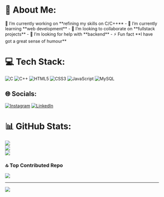 <h1>💫 About Me:</h1> 🔭 I’m currently working on **refining my skills on C/C++** - 🌱 I’m currently learning **web development** - 👯 I’m looking to collaborate on **fullstack projects** - 🤝 I’m looking for help with **backend** - ⚡ Fun fact **I have got a great sense of humour**<br>

# 💻 Tech Stack:
![C](https://img.shields.io/badge/c-%2300599C.svg?style=for-the-badge&logo=c&logoColor=white) ![C++](https://img.shields.io/badge/c++-%2300599C.svg?style=for-the-badge&logo=c%2B%2B&logoColor=white) ![HTML5](https://img.shields.io/badge/html5-%23E34F26.svg?style=for-the-badge&logo=html5&logoColor=white) ![CSS3](https://img.shields.io/badge/css3-%231572B6.svg?style=for-the-badge&logo=css3&logoColor=white) ![JavaScript](https://img.shields.io/badge/javascript-%23323330.svg?style=for-the-badge&logo=javascript&logoColor=%23F7DF1E) ![MySQL](https://img.shields.io/badge/mysql-4479A1.svg?style=for-the-badge&logo=mysql&logoColor=white)

## 🌐 Socials:
[![Instagram](https://img.shields.io/badge/Instagram-%23E4405F.svg?logo=Instagram&logoColor=white)](https://www.instagram.com/_sxchm_/) [![LinkedIn](https://img.shields.io/badge/LinkedIn-%230077B5.svg?logo=linkedin&logoColor=white)](https://www.linkedin.com/in/kumar-saksham-455424295) 

# 📊 GitHub Stats:
![](https://github-readme-stats.vercel.app/api?username=kiwinrar&theme=dark&hide_border=false&include_all_commits=false&count_private=false)<br/>
![](https://github-readme-streak-stats.herokuapp.com/?user=kiwinrar&theme=dark&hide_border=false)<br/>
![](https://github-readme-stats.vercel.app/api/top-langs/?username=kiwinrar&theme=dark&hide_border=false&include_all_commits=false&count_private=false&layout=compact)

### 🔝 Top Contributed Repo
![](https://github-contributor-stats.vercel.app/api?username=kiwinrar&limit=5&theme=dark&combine_all_yearly_contributions=true)

---
[![](https://visitcount.itsvg.in/api?id=kiwinrar&icon=0&color=0)](https://visitcount.itsvg.in)

<!-- Proudly created with GPRM ( https://gprm.itsvg.in ) -->
